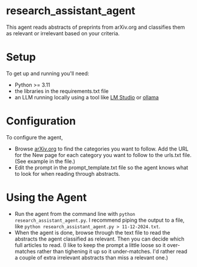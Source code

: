 # research_assistant_agent
This agent reads abstracts of preprints from arXiv.org and classifies them as relevant or irrelevant based on your criteria.

# Setup
To get up and running you'll need:
* Python >= 3.11
* the libraries in the requirements.txt file
* an LLM running locally using a tool like [LM Studio](https://lmstudio.ai/) or [ollama](https://ollama.com)

# Configuration
To configure the agent, 
* Browse [arXiv.org](https://arxiv.org) to find the categories you want to follow. Add the URL for the New page for each category you want to follow to the urls.txt file. (See example in the file.)
* Edit the prompt in the prompt_template.txt file so the agent knows what to look for when reading through abstracts.

# Using the Agent
* Run the agent from the command line with `python research_assistant_agent.py`. I recommend piping the output to a file, like `python research_assistant_agent.py > 11-12-2024.txt`.
* When the agent is done, browse through the text file to read the abstracts the agent classified as relevant. Then you can decide which full articles 
to read. (I like to keep the prompt a little loose so it over-matches rather than tighening it up so it under-matches. I'd rather read a couple of extra irrelevant abstracts than miss a relevant one.) 
